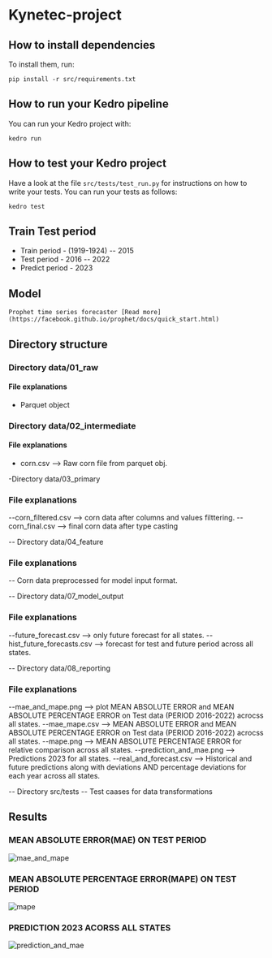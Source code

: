 # Kynetec-project

## How to install dependencies

To install them, run:

```
pip install -r src/requirements.txt
```

## How to run your Kedro pipeline

You can run your Kedro project with:

```
kedro run
```

## How to test your Kedro project

Have a look at the file `src/tests/test_run.py` for instructions on how to write your tests. You can run your tests as follows:

```
kedro test
```

## Train Test period 

- Train period - (1919-1924) -- 2015
- Test period  - 2016 -- 2022
- Predict period - 2023

## Model 

```
Prophet time series forecaster [Read more](https://facebook.github.io/prophet/docs/quick_start.html)
```

## Directory structure  

### Directory data/01_raw

#### File explanations 

- Parquet object

### Directory data/02_intermediate

#### File explanations 

- corn.csv       --> Raw corn file from parquet obj.  

-Directory data/03_primary

### File explanations 

--corn_filtered.csv -->  corn data after columns and values filttering.
--corn_final.csv    -->  final corn data after type casting

-- Directory data/04_feature

### File explanations 

-- Corn data preprocessed for model input format.


-- Directory data/07_model_output

### File explanations 

--future_forecast.csv        --> only future forecast for all states.
--hist_future_forecasts.csv  --> forecast for test and future period across all states.

-- Directory data/08_reporting

### File explanations 
--mae_and_mape.png       --> plot MEAN ABSOLUTE ERROR and MEAN ABSOLUTE PERCENTAGE ERROR on Test data (PERIOD 2016-2022) acrocss all states.
--mae_mape.csv           --> MEAN ABSOLUTE ERROR and MEAN ABSOLUTE PERCENTAGE ERROR on Test data (PERIOD 2016-2022) acrocss all states.
--mape.png               --> MEAN ABSOLUTE PERCENTAGE ERROR for relative comparison across all states.
--prediction_and_mae.png --> Predictions 2023 for all states.
--real_and_forecast.csv  --> Historical and future predictions along with deviations AND percentage deviations for each year across all states.

--  Directory src/tests
-- Test caases for data transformations

## Results

### MEAN ABSOLUTE ERROR(MAE) ON TEST PERIOD

![mae_and_mape](https://user-images.githubusercontent.com/23450113/225747086-aad405c3-7536-4fce-bde1-ed624c7e7a37.png)


### MEAN ABSOLUTE PERCENTAGE ERROR(MAPE) ON TEST PERIOD 

![mape](https://user-images.githubusercontent.com/23450113/225747114-3d4e6df3-67fe-4c49-bd38-61a5118bad0d.png)


### PREDICTION 2023 ACORSS ALL STATES

![prediction_and_mae](https://user-images.githubusercontent.com/23450113/225747185-556c5fea-64de-4db9-a122-2a06ea2cd838.png)
